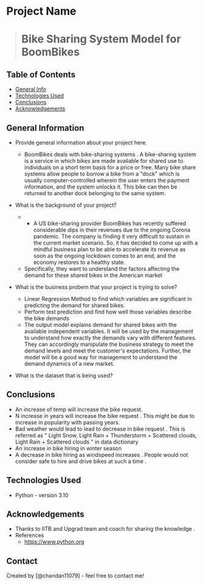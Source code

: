 # Project Name
> # Bike Sharing System Model for BoomBikes
   


## Table of Contents
* [General Info](#general-information)
* [Technologies Used](#technologies-used)
* [Conclusions](#conclusions)
* [Acknowledgements](#acknowledgements)

<!-- You can include any other section that is pertinent to your problem -->

## General Information
- Provide general information about your project here.
	- BoomBikes deals with bike-sharing systems . A bike-sharing system is a service in which bikes are made available for shared use to individuals on a short term basis for a price or free. Many bike share systems allow people to borrow a bike from a "dock" which is usually computer-controlled wherein the user enters the payment information, and the system unlocks it. This bike can then be returned to another dock belonging to the same system.

- What is the background of your project?
	-	- A US bike-sharing provider BoomBikes has recently suffered considerable dips in their revenues due to the ongoing Corona pandemic. The company is finding it very difficult to sustain in the current market scenario. So, it has decided to come up with a mindful business plan to be able to accelerate its revenue as soon as the ongoing lockdown comes to an end, and the economy restores to a healthy state. 
	- Specifically, they want to understand the factors affecting the demand for these shared bikes in the American market
- What is the business probem that your project is trying to solve?
    - Linear Regression Method to find which variables are significant in predicting the demand for shared bikes.
    - Perform test prediction and find how well those variables describe the bike demands
    - The output model explains demand for shared bikes with the available independent variables. It will be used by the management to understand how exactly the demands vary with different features. They can accordingly manipulate the business strategy to meet the demand levels and meet the customer's expectations. Further, the model will be a good way for management to understand the demand dynamics of a new market.
- What is the dataset that is being used?

<!-- You don't have to answer all the questions - just the ones relevant to your project. -->

## Conclusions
- An increase of temp will increase the bike request.
- N increase in years will increase the bike request . This might be due to increase in popularity with passing years.
- Bad weather would lead to lead to decrease in bike request . This is referred as " Light Snow, Light Rain + Thunderstorm + Scattered clouds, Light Rain + Scattered clouds " in data dictionary 
- An increase in bike hiring in winter season 
- A decrease in bike hiring as windspeed increases . People would not consider safe to hire and drive bikes at such a time .

<!-- You don't have to answer all the questions - just the ones relevant to your project. -->


## Technologies Used
- Python - version 3.10

<!-- As the libraries versions keep on changing, it is recommended to mention the version of library used in this project -->

## Acknowledgements

- Thanks to IITB and Upgrad team and coach for sharing the knowledge . 
- References 
	-  https://www.python.org


## Contact
Created by [@chandan11079] - feel free to contact me!


<!-- Optional -->
<!-- ## License -->
<!-- This project is open source and available under the [... License](). -->

<!-- You don't have to include all sections - just the one's relevant to your project -->